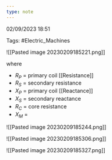```yaml
---
type: note
---
```

02/09/2023 18:51

Tags: #Electric_Machines 

![[Pasted image 20230209185221.png]]

where
- $R_P$ = primary coil [[Resistance]]
- $R_S$ = secondary resistance
- $X_P$ = primary coil [[Reactance]]
- $X_S$ = secondary reactance
- $R_C$ = core resistance
- $X_M$ = 

![[Pasted image 20230209185244.png]]

![[Pasted image 20230209185306.png]]

![[Pasted image 20230209185327.png]]